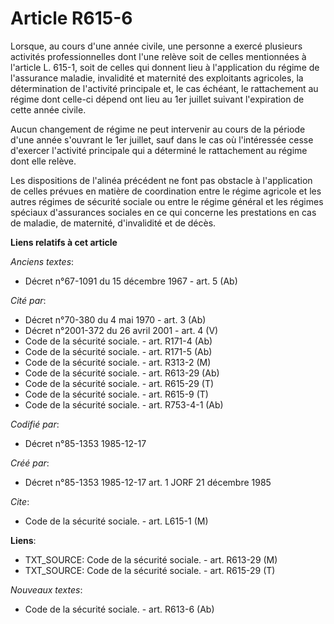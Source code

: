 # Article R615-6

Lorsque, au cours d'une année civile, une personne a exercé plusieurs activités professionnelles dont l'une relève soit de
celles mentionnées à l'article L. 615-1, soit de celles qui donnent lieu à l'application du régime de l'assurance maladie,
invalidité et maternité des exploitants agricoles, la détermination de l'activité principale et, le cas échéant, le
rattachement au régime dont celle-ci dépend ont lieu au 1er juillet suivant l'expiration de cette année civile. 

Aucun changement de régime ne peut intervenir au cours de la période d'une année s'ouvrant le 1er juillet, sauf dans le cas
où l'intéressée cesse d'exercer l'activité principale qui a déterminé le rattachement au régime dont elle relève. 

Les dispositions de l'alinéa précédent ne font pas obstacle à l'application de celles prévues en matière de coordination
entre le régime agricole et les autres régimes de sécurité sociale ou entre le régime général et les régimes spéciaux
d'assurances sociales en ce qui concerne les prestations en cas de maladie, de maternité, d'invalidité et de décès.

**Liens relatifs à cet article**

_Anciens textes_:

  - Décret n°67-1091 du 15 décembre 1967 - art. 5 (Ab)

_Cité par_:

  - Décret n°70-380 du 4 mai 1970 - art. 3 (Ab)
  - Décret n°2001-372 du 26 avril 2001 - art. 4 (V)
  - Code de la sécurité sociale. - art. R171-4 (Ab)
  - Code de la sécurité sociale. - art. R171-5 (Ab)
  - Code de la sécurité sociale. - art. R313-2 (M)
  - Code de la sécurité sociale. - art. R613-29 (Ab)
  - Code de la sécurité sociale. - art. R615-29 (T)
  - Code de la sécurité sociale. - art. R615-9 (T)
  - Code de la sécurité sociale. - art. R753-4-1 (Ab)

_Codifié par_:

  - Décret n°85-1353 1985-12-17

_Créé par_:

  - Décret n°85-1353 1985-12-17 art. 1 JORF 21 décembre 1985

_Cite_:

  - Code de la sécurité sociale. - art. L615-1 (M)

**Liens**:

  - TXT_SOURCE: Code de la sécurité sociale. - art. R613-29 (M)
  - TXT_SOURCE: Code de la sécurité sociale. - art. R615-29 (T)

_Nouveaux textes_:

  - Code de la sécurité sociale. - art. R613-6 (Ab)
